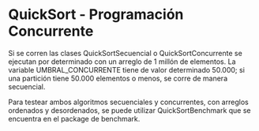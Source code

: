 ﻿# QuickSort - Programación Concurrente
Si se corren las clases QuickSortSecuencial o QuickSortConcurrente se ejecutan por determinado con un arreglo de 1 millón de elementos.
La variable UMBRAL_CONCURRENTE tiene de valor determinado 50.000; si una partición tiene 50.000 elementos o menos, se corre de manera secuencial.

Para testear ambos algoritmos secuenciales y concurrentes, con arreglos ordenados y desordenados, se puede utilizar QuickSortBenchmark que se encuentra en el package de benchmark.
